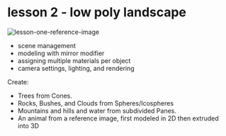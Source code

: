 # lesson 2 - low poly landscape

![lesson-one-reference-image](/z7lp0gcsibxy.png)

* scene management
* modeling with mirror modifier
* assigning multiple materials per object
* camera settings, lighting, and rendering

Create:
* Trees from Cones.
* Rocks, Bushes, and Clouds from Spheres/Icospheres
* Mountains and hills and water from subdivided Panes.
* An animal from a reference image, first modeled in 2D then extruded into 3D

